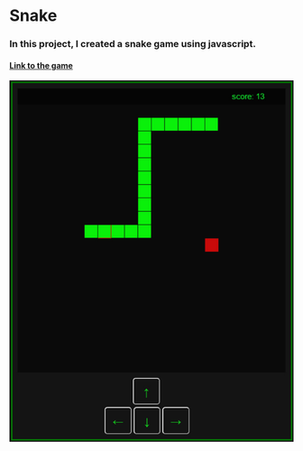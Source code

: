 # Snake

### In this project, I created a snake game using javascript.

#### [Link to the game](http://davidmoncas.000webhostapp.com/culebra.html)

![Game](https://github.com/davidmoncas/Snake/blob/master/snake.jpg)


